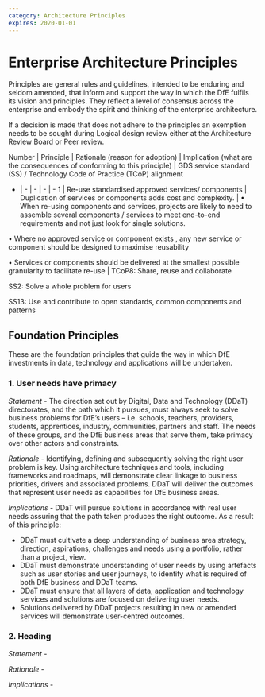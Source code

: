 ```yaml
---
category: Architecture Principles
expires: 2020-01-01
---
```


# Enterprise Architecture Principles

Principles are general rules and guidelines, intended to be enduring and seldom amended, that inform and support the way in which the DfE fulfils its vision and principles. They reflect a level of consensus across the enterprise and embody the spirit and thinking of the enterprise architecture.

If a decision is made that does not adhere to the principles an exemption needs to be sought during Logical design review either at the Architecture Review Board or Peer review.

Number | Principle | Rationale (reason for adoption) | Implication (what are the consequences of conforming to this principle) | GDS service standard (SS) / Technology Code of Practice (TCoP) alignment
- | - | - | - | -
1 | Re-use standardised approved services/ components | Duplication of services or components adds cost and complexity. | •	 When re-using components and services, projects are likely to need to assemble several components / services to meet end-to-end requirements and not just look for single solutions.

•	 Where no approved service or component exists , any new service or component should be designed to maximise reusability

•	 Services or components should be delivered at the smallest possible granularity to facilitate re-use | TCoP8: Share, reuse and collaborate

SS2: Solve a whole problem for users

SS13: Use and contribute to open standards, common components and patterns

## Foundation Principles
These are the foundation principles that guide the way in which DfE investments
in data, technology and applications will be undertaken.

### 1. User needs have primacy
_Statement_ - The direction set out by Digital, Data and Technology (DDaT) directorates, and the path which it pursues, must always seek to solve business problems for DfE’s users – i.e. schools, teachers, providers, students, apprentices, industry, communities, partners and staff. The needs of these groups, and the DfE business areas that serve them, take primacy over other actors and constraints.

_Rationale_ - Identifying, defining and subsequently solving the right user problem is key. Using architecture techniques and tools, including frameworks and roadmaps, will demonstrate clear linkage to business priorities, drivers and associated problems. DDaT will deliver the outcomes that represent user needs as capabilities for DfE business areas.

_Implications_ - DDaT will pursue solutions in accordance with real user needs assuring that the path taken produces the right outcome. As a result of this principle:
*	DDaT must cultivate a deep understanding of business area strategy, direction, aspirations, challenges and needs using a portfolio, rather than a project, view.
*	DDaT must demonstrate understanding of user needs by using artefacts such as user stories and user journeys, to identify what is required of both DfE business and DDaT teams.
*	DDaT must ensure that all layers of data, application and technology services and solutions are focused on delivering user needs.
*	Solutions delivered by DDaT projects resulting in new or amended services will demonstrate user-centred outcomes.

### 2. Heading
_Statement_ -

_Rationale_ -  

_Implications_ -
